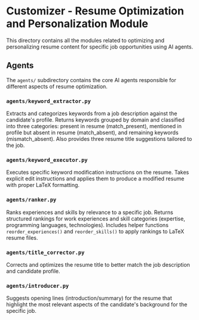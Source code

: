# Customizer - Resume Optimization and Personalization Module

This directory contains all the modules related to optimizing and personalizing resume content for specific job opportunities using AI agents.

## Agents

The `agents/` subdirectory contains the core AI agents responsible for different aspects of resume optimization.

### **`agents/keyword_extractor.py`**

Extracts and categorizes keywords from a job description against the candidate's profile. Returns keywords grouped by domain and classified into three categories: present in resume (match_present), mentioned in profile but absent in resume (match_absent), and remaining keywords (mismatch_absent). Also provides three resume title suggestions tailored to the job.

### **`agents/keyword_executor.py`**

Executes specific keyword modification instructions on the resume. Takes explicit edit instructions and applies them to produce a modified resume with proper LaTeX formatting.

### **`agents/ranker.py`**

Ranks experiences and skills by relevance to a specific job. Returns structured rankings for work experiences and skill categories (expertise, programming languages, technologies). Includes helper functions `reorder_experiences()` and `reorder_skills()` to apply rankings to LaTeX resume files.

### **`agents/title_corrector.py`**

Corrects and optimizes the resume title to better match the job description and candidate profile.

### **`agents/introducer.py`**

Suggests opening lines (introduction/summary) for the resume that highlight the most relevant aspects of the candidate's background for the specific job.
